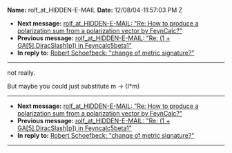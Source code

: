 **Name:** rolf_at_HIDDEN-E-MAIL
**Date:** 12/08/04-11:57:03 PM Z

  - **Next message:** [rolf_at_HIDDEN-E-MAIL: "Re: How to produce a
    polarization sum from a polarization vector by
    FeynCalc?"](0243.html)
  - **Previous message:** [rolf_at_HIDDEN-E-MAIL: "Re: (1 +
    GA[5].DiracSlash[p]) in Feyncalc5beta1"](0241.html)
  - **In reply to:** [Robert Schoefbeck: "change of metric
    signature?"](0235.html)

-----

not really.  

But maybe you could just substitute m -\> (I\*m)  

-----

  - **Next message:** [rolf_at_HIDDEN-E-MAIL: "Re: How to produce a
    polarization sum from a polarization vector by
    FeynCalc?"](0243.html)
  - **Previous message:** [rolf_at_HIDDEN-E-MAIL: "Re: (1 +
    GA[5].DiracSlash[p]) in Feyncalc5beta1"](0241.html)
  - **In reply to:** [Robert Schoefbeck: "change of metric
    signature?"](0235.html)

-----

